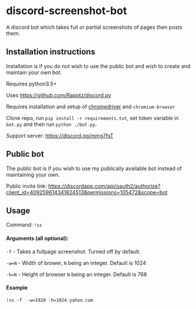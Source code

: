 # discord-screenshot-bot
A discord bot which takes full or partial screenshots of pages then posts them.

## Installation instructions

Installation is if you do not wish to use the public bot and wish to create and maintain your own bot.

Requires python3.5+

Uses https://github.com/Rapptz/discord.py

Requires installation and setup of [chromedriver](https://sites.google.com/a/chromium.org/chromedriver/) and `chromium-browser`

Clone repo, run `pip install -r requirements.txt`, set token variable in `bot.py` and then run `python ./bot.py`.

Support server: https://discord.gg/mmg7fsT

## Public bot

The public bot is if you wish to use my publically available bot instead of maintaining your own.

Public invite link: https://discordapp.com/api/oauth2/authorize?client_id=409259614341824513&permissions=105472&scope=bot

## Usage

Command: `!ss`

#### Arguments (all optional):

 `-f` - Takes a fullpage screenshot. Turned off by default.
 
 `-w=N` - Width of brower, `N` being an integer. Default is 1024
 
 `-h=N` - Height of browser `N` being an integer. Default is 768
 
#### Example

`!ss -f  -w=1920 -h=1024 yahoo.com`
